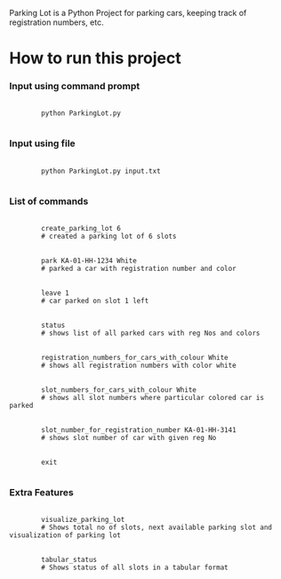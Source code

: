 Parking Lot is a Python Project for parking cars, keeping track of registration numbers, etc.

<h1>How to run this project</h1>
<h3>Input using command prompt</h3>
<pre>
    <code>
        python ParkingLot.py
    </code>
</pre>

<h3>Input using file</h3>
<pre>
    <code>
        python ParkingLot.py input.txt  
    </code>
</pre>

<h3>List of commands</h3>
<pre>
    <code>
        create_parking_lot 6 
        # created a parking lot of 6 slots
    </code>
    <code>
        park KA-01-HH-1234 White  
        # parked a car with registration number and color
    </code>
    <code>
        leave 1
        # car parked on slot 1 left
    </code>
    <code>
        status  
        # shows list of all parked cars with reg Nos and colors
    </code>
    <code>    
        registration_numbers_for_cars_with_colour White  
        # shows all registration numbers with color white
    </code>
    <code>
        slot_numbers_for_cars_with_colour White  
        # shows all slot numbers where particular colored car is parked
    </code>
    <code>
        slot_number_for_registration_number KA-01-HH-3141  
        # shows slot number of car with given reg No
    </code>
    <code>   
        exit
    </code>
</pre>

<h3>Extra Features</h3>
<pre>
    <code>
        visualize_parking_lot
        # Shows total no of slots, next available parking slot and visualization of parking lot
    </code>
    <code>
        tabular_status
        # Shows status of all slots in a tabular format
    </code>
</pre>
